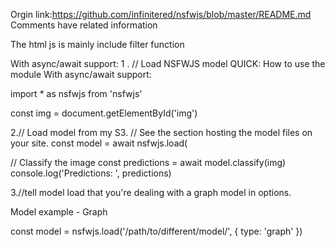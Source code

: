 
Orgin link:https://github.com/infinitered/nsfwjs/blob/master/README.md
Comments have related information

The html js is mainly include filter function

With async/await support:
 1 . // Load NSFWJS model
 QUICK: How to use the module
With async/await support:

import * as nsfwjs from 'nsfwjs'

const img = document.getElementById('img')

2.// Load model from my S3.
// See the section hosting the model files on your site.
const model = await nsfwjs.load(

// Classify the image
const predictions = await model.classify(img)
console.log('Predictions: ', predictions)

3.//tell model load that you're dealing with a graph model in options.

Model example - Graph

const model = nsfwjs.load('/path/to/different/model/', { type: 'graph' })

